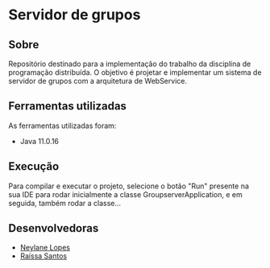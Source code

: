 # Servidor de grupos

## Sobre
Repositório destinado para a implementação do trabalho da disciplina de programação distribuída.  O objetivo é projetar e implementar um sistema de servidor de grupos com a arquitetura de WebService.

## Ferramentas utilizadas

As ferramentas utilizadas foram: 

- Java 11.0.16

## Execução

Para compilar e executar o projeto, selecione o botão "Run" presente na sua IDE para rodar inicialmente a classe GroupserverApplication, e em seguida, também rodar a classe...

## Desenvolvedoras
- [Neylane Lopes](https://github.com/neylanepl) 
- [Raíssa Santos](https://github.com/raixasantos)
